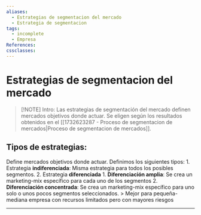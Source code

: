 ```yaml
---
aliases:
  - Estrategias de segmentacion del mercado
  - Estrategia de segmentacion
tags:
  - incomplete
  - Empresa
References: 
cssclasses:
---
```

# Estrategias de segmentacion del mercado
 
> [!NOTE] Intro: 
> Las estrategias de segmentación del mercado definen mercados objetivos donde actuar. Se eligen según los resultados obtenidos en el [[1732623287 - Proceso de segmentacion de mercados|Proceso de segmentacion de mercados]]. 
> 
 
## Tipos de estrategias:
 Define mercados objetivos donde actuar. Definimos los siguientes tipos: 
	1. Estrategia **indiferenciada**: Misma estrategia para todos los posibles segmentos. 
	2. Estrategia **diferenciada**
		1. **Diferenciación amplia**: Se crea un marketing-mix específico para cada uno de los segmentos
		2. **Diferenciación concentrada**: Se crea un marketing-mix específico para uno solo o unos pocos segmentos seleccionados. 
		   > Mejor para pequeña-mediana empresa con recursos limitados pero con mayores riesgos
***